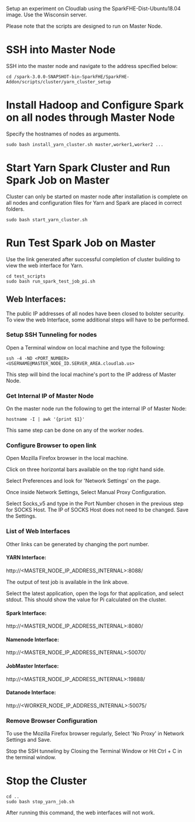 
Setup an experiment on Cloudlab using the SparkFHE-Dist-Ubuntu18.04 image. Use the Wisconsin server.

Please note that the scripts are designed to run on Master Node.

# SSH into Master Node
SSH into the master node and navigate to the address specified below:
```
cd /spark-3.0.0-SNAPSHOT-bin-SparkFHE/SparkFHE-Addon/scripts/cluster/yarn_cluster_setup
```

# Install Hadoop and Configure Spark on all nodes through Master Node
Specify the hostnames of nodes as arguments.
```
sudo bash install_yarn_cluster.sh master,worker1,worker2 ...
```

# Start Yarn Spark Cluster and Run Spark Job on Master
Cluster can only be started on master node after installation is complete on all nodes and configuration files for Yarn and Spark are placed in correct folders.
```
sudo bash start_yarn_cluster.sh
```

# Run Test Spark Job on Master
Use the link generated after successful completion of cluster building to view the web interface for Yarn.
```
cd test_scripts
sudo bash run_spark_test_job_pi.sh
```

## Web Interfaces:

The public IP addresses of all nodes have been closed to bolster security. To view the web Interface, some additional steps will have to be performed.

### Setup SSH Tunneling for nodes

Open a Terminal window on local machine and type the following:

```
ssh -4 -ND <PORT_NUMBER> <USERNAME@MASTER_NODE_ID.SERVER_AREA.cloudlab.us>
```
This step will bind the local machine's port to the IP address of Master Node.

### Get Internal IP of Master Node

On the master node run the following to get the internal IP of Master Node:
```
hostname -I | awk '{print $1}'
```
This same step can be done on any of the worker nodes.

### Configure Browser to open link

Open Mozilla Firefox browser in the local machine. 

Click on three horizontal bars available on the top right hand side.

Select Preferences and look for 'Network Settings' on the page.

Once inside Network Settings, Select Manual Proxy Configuration.

Select Socks_v5 and type in the Port Number chosen in the previous step for SOCKS Host. The IP of SOCKS Host does not need to be changed. Save the Settings.

### List of Web Interfaces

Other links can be generated by changing the port number.

#### YARN Interface:

http://<MASTER_NODE_IP_ADDRESS_INTERNAL>:8088/

The output of test job is available in the link above.  

Select the latest application, open the logs for that application, and select stdout. This should show the value for Pi calculated on the cluster.

#### Spark Interface:

http://<MASTER_NODE_IP_ADDRESS_INTERNAL>:8080/

#### Namenode Interface:

http://<MASTER_NODE_IP_ADDRESS_INTERNAL>:50070/

#### JobMaster Interface:

http://<MASTER_NODE_IP_ADDRESS_INTERNAL>:19888/

#### Datanode Interface:

http://<WORKER_NODE_IP_ADDRESS_INTERNAL>:50075/

### Remove Browser Configuration

To use the Mozilla Firefox browser regularly, Select 'No Proxy' in Network Settings and Save.

Stop the SSH tunneling by Closing the Terminal Window or Hit Ctrl + C in the terminal window.

# Stop the Cluster
```
cd ..
sudo bash stop_yarn_job.sh
```
After running this command, the web interfaces will not work.